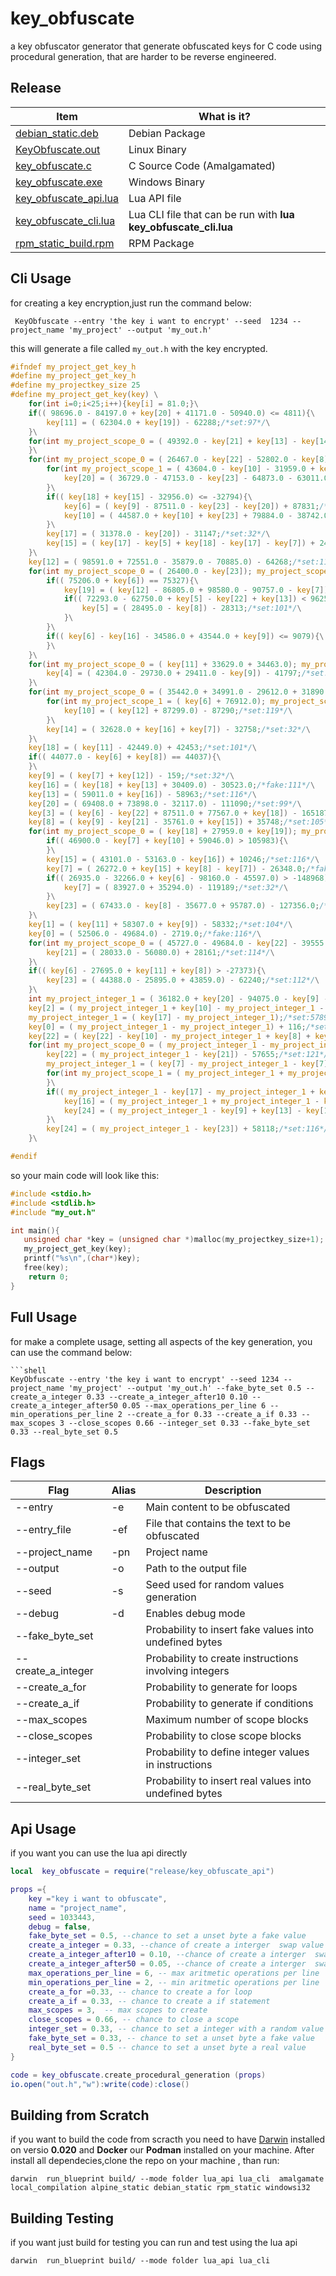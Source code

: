 # key_obfuscate
a key obfuscator generator that generate obfuscated keys for C code using procedural generation, that are harder to be reverse engineered.

## Release
| Item | What is it? |
| ------- | --- |
| [debian_static.deb](https://github.com/OUIsolutions/key_obfuscate/releases/download/0.0.1/debian_static.deb) | Debian Package |
| [KeyObfuscate.out](https://github.com/OUIsolutions/key_obfuscate/releases/download/0.0.1/KeyObfuscate.out) | Linux Binary |
| [key_obfuscate.c](https://github.com/OUIsolutions/key_obfuscate/releases/download/0.0.1/key_obfuscate.c) | C Source Code (Amalgamated) |
| [key_obfuscate.exe](https://github.com/OUIsolutions/key_obfuscate/releases/download/0.0.1/key_obfuscate.exe) | Windows Binary |
| [key_obfuscate_api.lua](https://github.com/OUIsolutions/key_obfuscate/releases/download/0.0.1/key_obfuscate_api.lua) | Lua API file |
| [key_obfuscate_cli.lua](https://github.com/OUIsolutions/key_obfuscate/releases/download/0.0.1/key_obfuscate_cli.lua) | Lua CLI file that can be run with **lua key_obfuscate_cli.lua** |
| [rpm_static_build.rpm](https://github.com/OUIsolutions/key_obfuscate/releases/download/0.0.1/rpm_static_build.rpm) | RPM Package |
## Cli Usage
for creating a key encryption,just run the command below:
```shell
 KeyObfuscate --entry 'the key i want to encrypt' --seed  1234 --project_name 'my_project' --output 'my_out.h'
 ```
this will generate a file called `my_out.h` with the key encrypted.

```c 
#ifndef my_project_get_key_h
#define my_project_get_key_h
#define my_projectkey_size 25
#define my_project_get_key(key) \
	for(int i=0;i<25;i++){key[i] = 81.0;}\
	if(( 98696.0 - 84197.0 + key[20] + 41171.0 - 50940.0) <= 4811){\
		key[11] = ( 62304.0 + key[19]) - 62288;/*set:97*/\
	}\
	for(int my_project_scope_0 = ( 49392.0 - key[21] + key[13] - key[14] - key[17]); my_project_scope_0 < 49231; my_project_scope_0++){\
	}\
	for(int my_project_scope_0 = ( 26467.0 - key[22] - 52802.0 - key[8]); my_project_scope_0 < -26496; my_project_scope_0++){\
		for(int my_project_scope_1 = ( 43604.0 - key[10] - 31959.0 + key[8]); my_project_scope_1 < 11646; my_project_scope_1++){\
			key[20] = ( 36729.0 - 47153.0 - key[23] - 64873.0 - 63011.0) + 138588.0;/*fake:99*/\
		}\
		if(( key[18] + key[15] - 32956.0) <= -32794){\
			key[6] = ( key[9] - 87511.0 - key[23] - key[20]) + 87831;/*set:121*/\
			key[10] = ( 44587.0 + key[10] + key[23] + 79884.0 - 38742.0) - 85742.0;/*fake:119*/\
		}\
		key[17] = ( 31378.0 - key[20]) - 31147;/*set:32*/\
		key[15] = ( key[17] - key[5] + key[18] - key[17] - key[7]) + 248.0;/*fake:116*/\
	}\
	key[12] = ( 98591.0 + 72551.0 - 35879.0 - 70885.0) - 64268;/*set:110*/\
	for(int my_project_scope_0 = ( 26400.0 - key[23]); my_project_scope_0 < 26320; my_project_scope_0++){\
		if(( 75206.0 + key[6]) == 75327){\
			key[19] = ( key[12] - 86805.0 + 98580.0 - 90757.0 - key[7]) + 79063;/*set:110*/\
			if(( 72293.0 - 62750.0 + key[5] - key[22] + key[13]) < 9625){\
				key[5] = ( 28495.0 - key[8]) - 28313;/*set:101*/\
			}\
		}\
		if(( key[6] - key[16] - 34586.0 + 43544.0 + key[9]) <= 9079){\
		}\
	}\
	for(int my_project_scope_0 = ( key[11] + 33629.0 + 34463.0); my_project_scope_0 < 68190; my_project_scope_0++){\
		key[4] = ( 42304.0 - 29730.0 + 29411.0 - key[9]) - 41797;/*set:107*/\
	}\
	for(int my_project_scope_0 = ( 35442.0 + 34991.0 - 29612.0 + 31890.0 + key[21]); my_project_scope_0 < 72793; my_project_scope_0++){\
		for(int my_project_scope_1 = ( key[6] + 76912.0); my_project_scope_1 < 77034; my_project_scope_1++){\
			key[10] = ( key[12] + 87299.0) - 87290;/*set:119*/\
		}\
		key[14] = ( 32628.0 + key[16] + key[7]) - 32758;/*set:32*/\
	}\
	key[18] = ( key[11] - 42449.0) + 42453;/*set:101*/\
	if(( 44077.0 - key[6] + key[8]) == 44037){\
	}\
	key[9] = ( key[7] + key[12]) - 159;/*set:32*/\
	key[16] = ( key[18] + key[13] + 30409.0) - 30523.0;/*fake:111*/\
	key[13] = ( 59011.0 + key[16]) - 58963;/*set:116*/\
	key[20] = ( 69408.0 + 73898.0 - 32117.0) - 111090;/*set:99*/\
	key[3] = ( key[6] - key[22] + 87511.0 + 77567.0 + key[18]) - 165187;/*set:32*/\
	key[8] = ( key[9] - key[21] - 35761.0 + key[15]) + 35748;/*set:105*/\
	for(int my_project_scope_0 = ( key[18] + 27959.0 + key[19]); my_project_scope_0 < 28171; my_project_scope_0++){\
		if(( 46900.0 - key[7] + key[10] + 59046.0) > 105983){\
		}\
		key[15] = ( 43101.0 - 53163.0 - key[16]) + 10246;/*set:116*/\
		key[7] = ( 26272.0 + key[15] + key[8] - key[7]) - 26348.0;/*fake:32*/\
		if(( 26935.0 - 32266.0 + key[6] - 98160.0 - 45597.0) > -148968){\
			key[7] = ( 83927.0 + 35294.0) - 119189;/*set:32*/\
		}\
		key[23] = ( 67433.0 - key[8] - 35677.0 + 95787.0) - 127356.0;/*fake:112*/\
	}\
	key[1] = ( key[11] + 58307.0 + key[9]) - 58332;/*set:104*/\
	key[0] = ( 52506.0 - 49684.0) - 2719.0;/*fake:116*/\
	for(int my_project_scope_0 = ( 45727.0 - 49684.0 - key[22] - 39555.0 + 32855.0); my_project_scope_0 < -10737; my_project_scope_0++){\
		key[21] = ( 28033.0 - 56080.0) + 28161;/*set:114*/\
	}\
	if(( key[6] - 27695.0 + key[11] + key[8]) > -27373){\
		key[23] = ( 44388.0 - 25895.0 + 43859.0) - 62240;/*set:112*/\
	}\
	int my_project_integer_1 = ( 36182.0 + key[20] - 94075.0 - key[9] - key[14]);/*create:-57858*/\
	key[2] = ( my_project_integer_1 + key[10] - my_project_integer_1 - key[15]) - -98;/*set:101*/\
	my_project_integer_1 = ( key[17] - my_project_integer_1);/*set:57890*/\
	key[0] = ( my_project_integer_1 - my_project_integer_1) + 116;/*set:116*/\
	key[22] = ( key[22] - key[10] - my_project_integer_1 + key[8] + key[7]) + 57852.0;/*fake:121*/\
	for(int my_project_scope_0 = ( my_project_integer_1 - my_project_integer_1 - key[15] - key[17] - my_project_integer_1); my_project_scope_0 < -58037; my_project_scope_0++){\
		key[22] = ( my_project_integer_1 - key[21]) - 57655;/*set:121*/\
		my_project_integer_1 = ( key[7] - my_project_integer_1 - key[7] + key[7] - key[7]);/*set:-57890*/\
		for(int my_project_scope_1 = ( my_project_integer_1 + my_project_integer_1 - my_project_integer_1 + my_project_integer_1 + key[20]); my_project_scope_1 < -115680; my_project_scope_1++){\
		}\
		if(( my_project_integer_1 - key[17] - my_project_integer_1 + key[19] + key[20]) >= 177){\
			key[16] = ( my_project_integer_1 + my_project_integer_1 - key[20] - key[13] + key[18]) + 116005;/*set:111*/\
			key[24] = ( my_project_integer_1 - key[9] + key[13] - key[15] - key[16]) + 58092.0;/*fake:116*/\
		}\
		key[24] = ( my_project_integer_1 - key[23]) + 58118;/*set:116*/\
	}\

#endif
``` 
so your main code will look like this:
```c
#include <stdio.h>
#include <stdlib.h>
#include "my_out.h"

int main(){
   unsigned char *key = (unsigned char *)malloc(my_projectkey_size+1);
   my_project_get_key(key);
   printf("%s\n",(char*)key);
   free(key);
    return 0;
}
```
## Full Usage 
for make a complete usage, setting all aspects of the key generation, you can use the command below:
```shell
```shell
KeyObfuscate --entry 'the key i want to encrypt' --seed 1234 --project_name 'my_project' --output 'my_out.h' --fake_byte_set 0.5 --create_a_integer 0.33 --create_a_integer_after10 0.10 --create_a_integer_after50 0.05 --max_operations_per_line 6 --min_operations_per_line 2 --create_a_for 0.33 --create_a_if 0.33 --max_scopes 3 --close_scopes 0.66 --integer_set 0.33 --fake_byte_set 0.33 --real_byte_set 0.5 
```

## Flags
| Flag               | Alias | Description                                                           |
|--------------------|-------|-----------------------------------------------------------------------|
| --entry            | -e    | Main content to be obfuscated                                         |
| --entry_file       | -ef   | File that contains the text to be obfuscated                          |
| --project_name     | -pn   | Project name                                                          |
| --output           | -o    | Path to the output file                                               |
| --seed             | -s    | Seed used for random values generation                                |
| --debug            | -d    | Enables debug mode                                                    |
| --fake_byte_set    |       | Probability to insert fake values into undefined bytes                |
| --create_a_integer |       | Probability to create instructions involving integers                 |
| --create_a_for     |       | Probability to generate for loops                                     |
| --create_a_if      |       | Probability to generate if conditions                                 |
| --max_scopes       |       | Maximum number of scope blocks                                        |
| --close_scopes     |       | Probability to close scope blocks                                     |
| --integer_set      |       | Probability to define integer values in instructions                  |
| --real_byte_set    |       | Probability to insert real values into undefined bytes                |


## Api Usage
if you want you can use the lua api directly 
```lua
local  key_obfuscate = require("release/key_obfuscate_api")

props ={
    key ="key i want to obfuscate",
    name = "project_name",
    seed = 1033443,
    debug = false,
    fake_byte_set = 0.5, --chance to set a unset byte a fake value
    create_a_integer = 0.33, --chance of create a interger  swap value
    create_a_integer_after10 = 0.10, --chance of create a interger  swap value
    create_a_integer_after50 = 0.05, --chance of create a interger  swap value
    max_operations_per_line = 6, -- max aritmetic operations per line
    min_operations_per_line = 2, -- min aritmetic operations per line
    create_a_for =0.33, -- chance to create a for loop
    create_a_if = 0.33, -- chance to create a if statement
    max_scopes = 3,  -- max scopes to create
    close_scopes = 0.66, -- chance to close a scope
    integer_set = 0.33, -- chance to set a integer with a random value
    fake_byte_set = 0.33, -- chance to set a unset byte a fake value
    real_byte_set = 0.5 -- chance to set a unset byte a real value
}

code = key_obfuscate.create_procedural_generation (props)
io.open("out.h","w"):write(code):close()
```

## Building from Scratch
if you want to build the code from scracth  you need to have [Darwin](https://github.com/OUIsolutions/Darwin) 
installed on versio **0.020** and **Docker** our **Podman** installed on your machine.
After install all dependecies,clone the repo on your machine , than run:
```shel
darwin  run_blueprint build/ --mode folder lua_api lua_cli  amalgamate local_compilation alpine_static debian_static rpm_static windowsi32
```

## Building Testing 
if you want just build for testing you can run  and test using the lua api
```shell
darwin  run_blueprint build/ --mode folder lua_api lua_cli 
```
